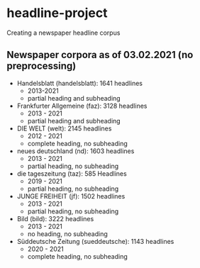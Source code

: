 # headline-project
Creating a newspaper headline corpus

## Newspaper corpora as of 03.02.2021 (no preprocessing)
* Handelsblatt (handelsblatt): 1641 headlines
  * 2013-2021
  * partial heading and subheading
* Frankfurter Allgemeine (faz): 3128 headlines
  * 2013 - 2021
  * partial heading and subheading
* DIE WELT (welt): 2145 headlines
  * 2012 - 2021
  * complete heading, no subheading
* neues deutschland (nd): 1603 headlines
  * 2013 - 2021
  * partial heading, no subheading
* die tageszeitung (taz): 585 Headlines
  * 2019 - 2021
  * partial heading, no subheading
* JUNGE FREIHEIT (jf): 1502 headlines
  * 2013 - 2021
  * partial heading, no subheading
* Bild (bild): 3222 headlines
  * 2013 - 2021
  * no heading, no subheading
* Süddeutsche Zeitung (sueddeutsche): 1143 headlines
  * 2020 - 2021
  * complete heading, no subheading

